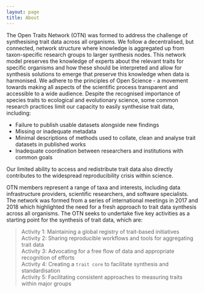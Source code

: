 ```yaml
---
layout: page
title: About
---
```


The Open Traits Network (OTN) was formed to address the challenge of synthesising trait data across all organisms. We follow a decentralised, but connected, network structure where knowledge is aggregated up from taxon-specific research groups to larger synthesis nodes. This network model preserves the knowledge of experts about the relevant traits for specific organisms and how these should be interpreted and allow for synthesis solutions to emerge that preserve this knowledge when data is harmonised. We adhere to the principles of Open Science - a movement towards making all aspects of the scientific process transparent and accessible to a wide audience. Despite the recognised importance of species traits to ecological and evolutionary science, some common research practices limit our capacity to easily synthesise trait data, including: 

- Failure to publish usable datasets alongside new findings
- Missing or inadequate metadata
- Minimal descriptions of methods used to collate, clean and analyse trait datasets in published works
- Inadequate coordination between researchers and institutions with common goals

Our limited ability to access and redistribute trait data also directly contributes to the widespread reproducibility crisis within science.

OTN members represent a range of taxa and interests, including data infrastructure providers, scientific researchers, and software specialists. The network was formed from a series of international meetings in 2017 and 2018 which highlighted the need for a fresh approach to trait data synthesis across all organisms. The OTN seeks to undertake five key activities as a starting point for the synthesis of trait data, which are:

> Activity 1: Maintaining a global registry of trait-based initiatives  
> Activity 2: Sharing reproducible workflows and tools for aggregating trait data  
> Activity 3: Advocating for a free flow of data and appropriate recognition of efforts  
> Activity 4: Creating a `trait core` to facilitate synthesis and standardisation  
> Activity 5: Facilitating consistent approaches to measuring traits within major groups  
        
